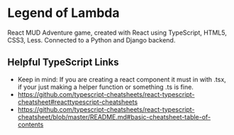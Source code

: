 # Legend of Lambda
React MUD Adventure game, created with React using TypeScript, HTML5, CSS3, Less. Connected to a Python and Django backend.


## Helpful TypeScript Links
- Keep in mind: If you are creating a react component it must in with .tsx, if your just making a helper function or something .ts is fine.
- https://github.com/typescript-cheatsheets/react-typescript-cheatsheet#reacttypescript-cheatsheets
- https://github.com/typescript-cheatsheets/react-typescript-cheatsheet/blob/master/README.md#basic-cheatsheet-table-of-contents